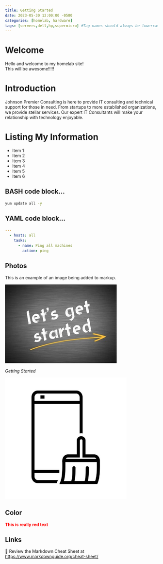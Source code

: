 ```yaml
---
title: Getting Started
date: 2023-05-30 12:00:00 -0500
categories: [homelab, hardware]
tags: [servers,dell,hp,supermicro] #Tag names should always be lowercase
---
```


<!--This is an HTML comment in markdown. Similar to # in bash -->

<!--Titles can be in H1-H6, whichever format you choose, put that many #'s in front of the title -->

# Welcome

Hello and welcome to my homelab site! \
This will be awesome!!!!!

# Introduction 
Johnson Premier Consulting is here to provide IT consulting and technical support for those in need. From startups to more established organizations, we provide stellar services. Our expert IT Consultants will make your relationship with technology enjoyable.

<!--*'s will help you create unordered lists -->

# Listing My Information


* Item 1
* Item 2
* Item 3
* Item 4
* Item 5
* Item 6

<!-- ``` data inside ``` will help you create code blocks -->

<!-- below is a bash code block -->

## BASH code block...
```bash
yum update all -y
```

<!-- below is a yml code block -->

## YAML code block...

```yml
---
  - hosts: all
    tasks:
      - name: Ping all machines
        action: ping
```

<!-- below is commented out, because it's not working on the github site, but it is working locally. When I comment out the ## Photos section, the website updates correctly. ** NEED TO TROUBLESHOOT ** It appears that the files MUST be .jpg, when I had a .png file the image didn't load.
-->

## Photos

This is an example of an image being added to markup.

![Getting Started](/assets/img/posts/getting-started.jpg)

_Getting Started_

<!-- 

You can also add an image with the below text. It works great for resizing, however, the image does not show up in the preview section of VSCode, it shows up as a broken image, but it works on the website.

-->

<img src="/assets/img/posts/clear-cache.jpg" alt="Clear Cache" style="height:400px; width:400px;" />


## Color

<span style="color:red"> **This is really red text** </span>


## Links

🔗 Review the Markdown Cheat Sheet at <https://www.markdownguide.org/cheat-sheet/>


<br>
<br